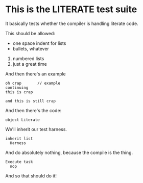 
# This is the LITERATE test suite

It basically tests whether the compiler is handling literate code.

This should be allowed:

 - one space indent for lists
 - bullets, whatever
 
 1. numbered lists
 2. just a great time
 
And then there's an example

    oh crap       // example
    continuing
    this is crap
    
    and this is still crap


And then there's the code: 

    object Literate


We'll inherit our test harness.

    inherit list
      Harness


And do absolutely nothing, because the compile is the thing.

    Execute task
      nop
  
  
And so that should do it!


